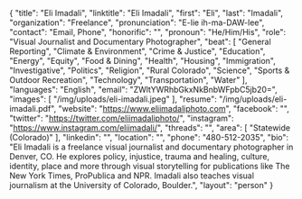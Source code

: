 {
  "title": "Eli Imadali",
  "linktitle": "Eli Imadali",
  "first": "Eli",
  "last": "Imadali",
  "organization": "Freelance",
  "pronunciation": "E-lie ih-ma-DAW-lee",
  "contact": "Email, Phone",
  "honorific": "",
  "pronoun": "He/Him/His",
  "role": "Visual Journalist and Documentary Photographer",
  "beat": [
    "General Reporting",
    "Climate & Environment",
    "Crime & Justice",
    "Education",
    "Energy",
    "Equity",
    "Food & Dining",
    "Health",
    "Housing",
    "Immigration",
    "Investigative",
    "Politics",
    "Religion",
    "Rural Colorado",
    "Science",
    "Sports & Outdoor Recreation",
    "Technology",
    "Transportation",
    "Water"
  ],
  "languages": "English",
  "email": "ZWltYWRhbGkxNkBnbWFpbC5jb20=",
  "images": [
    "/img/uploads/eli-imadali.jpeg"
  ],
  "resume": "/img/uploads/eli-imadali.pdf",
  "website": "https://www.eliimadaliphoto.com",
  "facebook": "",
  "twitter": "https://twitter.com/eliimadaliphoto/",
  "instagram": "https://www.instagram.com/eliimadali/",
  "threads": "",
  "area": [
    "Statewide (Colorado)"
  ],
  "linkedin": "",
  "location": "",
  "phone": "480-512-2035",
  "bio": "Eli Imadali is a freelance visual journalist and documentary photographer in Denver, CO. He explores policy, injustice, trauma and healing, culture, identity, place and more through visual storytelling for publications like The New York Times, ProPublica and NPR. Imadali also teaches visual journalism at the University of Colorado, Boulder.",
  "layout": "person"
}